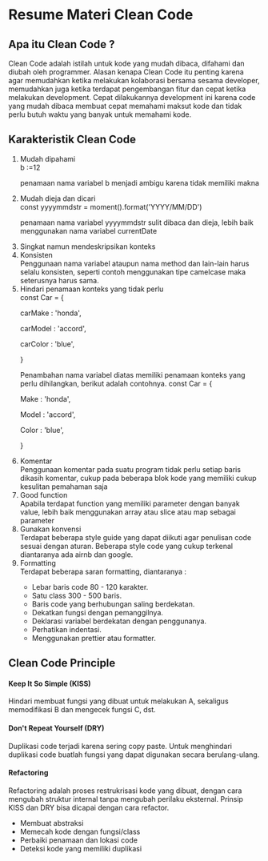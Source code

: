 # Resume Materi Clean Code

## Apa itu Clean Code ?
Clean Code adalah istilah untuk kode yang mudah dibaca, difahami dan diubah oleh programmer. Alasan kenapa Clean Code itu penting karena agar memudahkan ketika melakukan kolaborasi bersama sesama developer, memudahkan juga ketika terdapat pengembangan fitur dan cepat ketika melakukan development. Cepat dilakukannya development ini karena code yang mudah dibaca membuat cepat memahami maksut kode dan tidak perlu butuh waktu yang banyak untuk memahami kode.

## Karakteristik Clean Code
<ol>
<li>Mudah dipahami</li>
 b :=12

penamaan nama variabel b menjadi ambigu karena tidak memiliki makna
<li>Mudah dieja dan dicari</li>
const yyyymmdstr = moment().format('YYYY/MM/DD')
	
penamaan nama variabel yyyymmdstr sulit dibaca dan dieja, lebih baik menggunakan nama variabel currentDate
<li>Singkat namun mendeskripsikan konteks</li>
<li>Konsisten</li>
Penggunaan nama	variabel ataupun nama method dan lain-lain harus selalu konsisten, seperti contoh menggunakan tipe camelcase maka seterusnya harus sama.
<li>Hindari penamaan konteks yang tidak perlu</li>
const Car = {
	
 carMake : 'honda',
	
 carModel : 'accord',
	
 carColor : 'blue',
	
}
	
Penambahan nama variabel diatas memiliki penamaan konteks yang perlu dihilangkan, berikut adalah contohnya.
const Car = {
	
 Make : 'honda',
	
 Model : 'accord',
	
 Color : 'blue',
	
}
	
<li>Komentar</li>
Penggunaan komentar pada suatu program tidak perlu setiap baris dikasih komentar, cukup pada beberapa blok kode yang memiliki cukup kesulitan pemahaman saja
<li>Good function</li>
Apabila terdapat function yang memiliki parameter dengan banyak value, lebih baik menggunakan array atau slice atau map sebagai parameter
<li>Gunakan konvensi</li>
Terdapat beberapa style guide yang dapat diikuti agar penulisan code sesuai dengan aturan. Beberapa style code yang cukup terkenal diantaranya ada airnb dan google.
<li>Formatting</li>
Terdapat beberapa saran formatting, diantaranya :
<ul>
	<li>Lebar baris code 80 - 120 karakter.</li>
	<li>Satu class 300 - 500 baris.</li>
	<li>Baris code yang berhubungan saling berdekatan.</li>
	<li>Dekatkan fungsi dengan pemanggilnya.</li>
	<li>Deklarasi variabel berdekatan dengan penggunanya.</li>
	<li>Perhatikan indentasi.</li>
	<li>Menggunakan prettier atau formatter.</li>
</ul>
</ol>

## Clean Code Principle

#### Keep It So Simple (KISS)
Hindari membuat fungsi yang dibuat untuk melakukan A, sekaligus memodifikasi B dan mengecek fungsi C, dst. 

#### Don't Repeat Yourself (DRY)
Duplikasi code terjadi karena sering copy paste. Untuk menghindari duplikasi code buatlah fungsi yang dapat digunakan secara berulang-ulang.

#### Refactoring
Refactoring adalah proses restrukrisasi kode yang dibuat, dengan cara mengubah struktur internal tanpa mengubah perilaku eksternal. Prinsip KISS dan DRY bisa dicapai dengan cara refactor.
<ul>
<li>Membuat abstraksi</li>
<li>Memecah kode dengan fungsi/class</li>
<li>Perbaiki penamaan dan lokasi code</li>
<li>Deteksi kode yang memiliki duplikasi</li>
</ul>